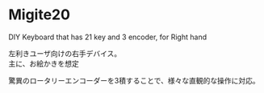 # Migite20
DIY Keyboard that has 21 key and 3 encoder, for Right hand 

左利きユーザ向けの右手デバイス。  
主に、お絵かきを想定

驚異のロータリーエンコーダーを3積することで、様々な直観的な操作に対応。